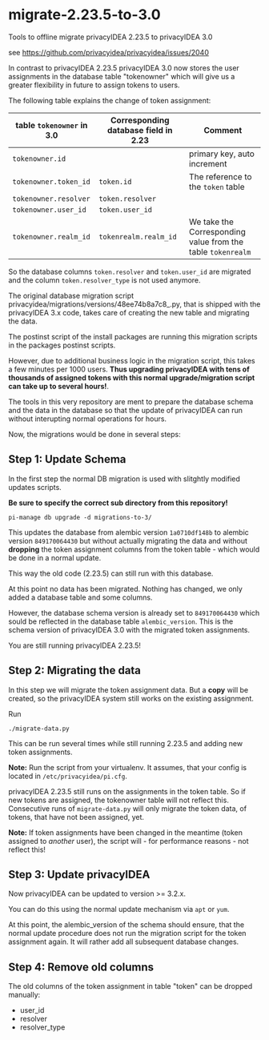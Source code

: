 # migrate-2.23.5-to-3.0

Tools to offline migrate privacyIDEA 2.23.5 to privacyIDEA 3.0

see https://github.com/privacyidea/privacyidea/issues/2040

In contrast to privacyIDEA 2.23.5 privacyIDEA 3.0 now stores the user assignments
in the database table "tokenowner" which will give us a greater flexibility in
future to assign tokens to users.

The following table explains the change of token assignment:

| table ``tokenowner`` in 3.0 | Corresponding database field in 2.23 | Comment |
| --------------------------- | ------------------------------------ | ------- |
| ``tokenowner.id`` |  | primary key, auto increment |
| ``tokenowner.token_id`` |  ``token.id`` | The reference to the ``token`` table |
| ``tokenowner.resolver`` | ``token.resolver`` |  |
| ``tokenowner.user_id`` | ``token.user_id`` |  |
| ``tokenowner.realm_id`` | ``tokenrealm.realm_id`` | We take the Corresponding value from the table ``tokenrealm`` |

So the database columns ``token.resolver`` and ``token.user_id`` are migrated
and the column ``token.resolver_type`` is not used anymore.

The original database migration script privacyidea/migrations/versions/48ee74b8a7c8_.py,
that is shipped with the privacyIDEA 3.x code, takes care of creating
the new table and migrating the data.

The postinst script of the install packages are running this migration scripts in
the packages postinst scripts.

However, due to additional business logic in the migration script, this takes a few
minutes per 1000 users. **Thus upgrading privacyIDEA with tens of thousands of
assigned tokens with this normal upgrade/migration script can take up to several
hours!**.

The tools in this very repository are ment to prepare the database schema and
the data in the database so that the update of privacyIDEA can run without
interupting normal operations for hours.

Now, the migrations would be done in several steps:

## Step 1: Update Schema

In the first step the normal DB migration is used with slitghtly modified
updates scripts.

**Be sure to specify the correct sub directory from this repository!**

    pi-manage db upgrade -d migrations-to-3/

This updates the database from alembic version ``1a0710df148b`` to
alembic version ``849170064430`` but without actually migrating the data and
without **dropping** the token assignment columns
from the token table - which would be done in a normal update.

This way the old code (2.23.5) can still run with this database.

At this point no data has been migrated. Nothing has changed, we only added
a database table and some columns.

However, the database schema version is already set to ``849170064430`` which
sould be reflected in the database table ``alembic_version``. This is the schema
version of privacyIDEA 3.0 with the migrated token assignments.

You are still running privacyIDEA 2.23.5!

## Step 2: Migrating the data

In this step we will migrate the token assignment data. But a **copy** will be created,
so the privacyIDEA system still works on the existing assignment.

Run

    ./migrate-data.py

This can be run several times while still running 2.23.5 and
adding new token assignments.

**Note:** Run the script from your virtualenv. It assumes, that your config is
located in ``/etc/privacyidea/pi.cfg``.

privacyIDEA 2.23.5 still runs on the assignments in the token table. So
if new tokens are assigned, the tokenowner table will not reflect this.
Consecutive runs of ``migrate-data.py`` will only migrate the token data, of tokens,
that have not been assigned, yet.

**Note:** If token assignments have been changed in the meantime (token assigned to
*another* user), the script will - for performance reasons - not reflect this!

## Step 3: Update privacyIDEA

Now privacyIDEA can be updated to version >= 3.2.x.

You can do this using the normal update mechanism via ``apt`` or ``yum``.

At this point, the alembic_version of the schema should ensure,
that the normal update procedure does not run the migration script for the
token assignment again. It will rather add all subsequent database changes.

## Step 4: Remove old columns

The old columns of the token assignment in table "token" can be dropped
manually:

* user_id
* resolver
* resolver_type
